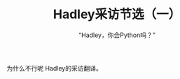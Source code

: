﻿---
layout: post
title: "Hadley采访节选（一）"
subtitle:  "“Hadley，你会Python吗？”"
catalog: true
tags:
    - R
    - Hadley
---

为什么不行呢
Hadley的采访翻译。